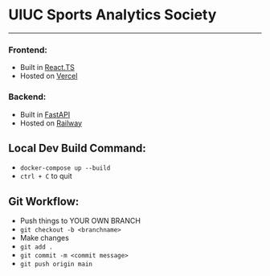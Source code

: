 # UIUC Sports Analytics Society
---
### Frontend:
- Built in [React.TS](https://react.dev/)
- Hosted on [Vercel](https://vercel.com/)

### Backend:
- Built in [FastAPI](https://fastapi.tiangolo.com/)
- Hosted on [Railway](https://railway.app/)

## Local Dev Build Command:
- `docker-compose up --build`
- `ctrl + C` to quit

## Git Workflow:
- Push things to YOUR OWN BRANCH
- `git checkout -b <branchname>`
- Make changes
- `git add .`
- `git commit -m <commit message>`
- `git push origin main`
